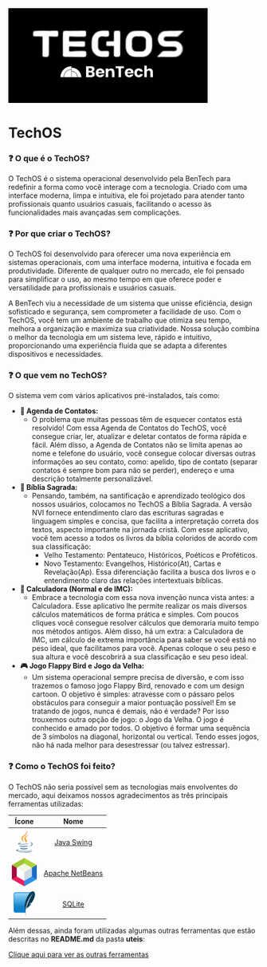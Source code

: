 <img src="https://github.com/BenTech-CE/techos/blob/main/design/bentechtechos.png?raw=true" width="400px">

# TechOS
### ❓ O que é o TechOS?
O TechOS é o sistema operacional desenvolvido pela BenTech para redefinir a forma como você interage com a tecnologia. Criado com uma interface moderna, limpa e intuitiva, ele foi projetado para atender tanto profissionais quanto usuários casuais, facilitando o acesso às funcionalidades mais avançadas sem complicações.

### ❓ Por que criar o TechOS?
O TechOS foi desenvolvido para oferecer uma nova experiência em sistemas operacionais, com uma interface moderna, intuitiva e focada em produtividade. Diferente de qualquer outro no mercado, ele foi pensado para simplificar o uso, ao mesmo tempo em que oferece poder e versatilidade para profissionais e usuários casuais.

A BenTech viu a necessidade de um sistema que unisse eficiência, design sofisticado e segurança, sem comprometer a facilidade de uso. Com o TechOS, você tem um ambiente de trabalho que otimiza seu tempo, melhora a organização e maximiza sua criatividade. Nossa solução combina o melhor da tecnologia em um sistema leve, rápido e intuitivo, proporcionando uma experiência fluida que se adapta a diferentes dispositivos e necessidades.

### ❓ O que vem no TechOS?
O sistema vem com vários aplicativos pré-instalados, tais como:
- **📒 Agenda de Contatos:**
    - O problema que muitas pessoas têm de esquecer contatos está resolvido! Com essa Agenda de Contatos do TechOS, você consegue criar, ler, atualizar e deletar contatos de forma rápida e fácil. Além disso, a Agenda de Contatos não se limita apenas ao nome e telefone do usuário, você consegue colocar diversas outras informações ao seu contato, como: apelido, tipo de contato (separar contatos é sempre bom para não se perder), endereço e uma descrição totalmente personalizável.
- **📖 Bíblia Sagrada:**
    - Pensando, também, na santificação e aprendizado teológico dos nossos usuários, colocamos no TechOS a Bíblia Sagrada. A versão NVI fornece entendimento claro das escrituras sagradas e linguagem simples e concisa, que facilita a interpretação correta dos textos, aspecto importante na jornada cristã. Com esse aplicativo, você tem acesso a todos os livros da bíblia coloridos de acordo com sua classificação:
      - Velho Testamento: Pentateuco, Históricos, Poéticos e Proféticos.
      - Novo Testamento: Evangelhos, Histórico(At), Cartas e Revelação(Ap).
Essa diferenciação facilita a busca dos livros e o entendimento claro das relações intertextuais bíblicas.
- **🧮 Calculadora (Normal e de IMC):**
    - Embrace a tecnologia com essa nova invenção nunca vista antes: a Calculadora. Esse aplicativo lhe permite realizar os mais diversos cálculos matemáticos de forma prática e simples. Com poucos cliques você consegue resolver cálculos que demoraria muito tempo nos métodos antigos. Além disso, há um extra: a Calculadora de IMC, um cálculo de extrema importância para saber se você está no peso ideal, que facilitamos para você. Apenas coloque o seu peso e sua altura e você descobrirá a sua classificação e seu peso ideal.
- **🎮 Jogo Flappy Bird e Jogo da Velha:**
    - Um sistema operacional sempre precisa de diversão, e com isso trazemos o famoso jogo Flappy Bird, renovado e com um design cartoon. O objetivo é simples: atravesse com o pássaro pelos obstáculos para conseguir a maior pontuação possível! Em se tratando de jogos, nunca é demais, não é verdade? Por isso trouxemos outra opção de jogo: o Jogo da Velha. O jogo é conhecido e amado por todos. O objetivo é formar uma sequência de 3 símbolos na diagonal, horizontal ou vertical. Tendo esses jogos, não há nada melhor para desestressar (ou talvez estressar).

### ❓ Como o TechOS foi feito?
O TechOS não seria possível sem as tecnologias mais envolventes do mercado, aqui deixamos nossos agradecimentos as três principais ferramentas utilizadas:

| Ícone | Nome |
| :-: | :-: |
| <a href="https://www.oracle.com/br/java/"><img src="https://github.com/BenTech-CE/techos/blob/main/icons/java.webp?raw=true" width="50px"></a> | [Java Swing](https://www.oracle.com/br/java/) |
| <a href="https://netbeans.apache.org/front/main/index.html"><img src="https://github.com/BenTech-CE/techos/blob/main/icons/netbeans.png?raw=true" width="50px"></a> | [Apache NetBeans](https://netbeans.apache.org/front/main/index.html) |
| <a href="https://www.sqlite.org/"><img src="https://github.com/BenTech-CE/techos/blob/main/icons/sqlite.png?raw=true" width="50px"></a> | [SQLite](https://www.sqlite.org/) |

Além dessas, ainda foram utilizadas algumas outras ferramentas que estão descritas no **README.md** da pasta **uteis**:

[Clique aqui para ver as outras ferramentas](https://github.com/BenTech-CE/techos/tree/main/uteis)
